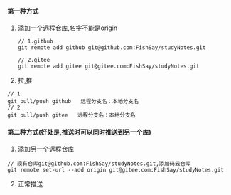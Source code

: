 #### 第一种方式

1. 添加一个远程仓库,名字不能是origin

   ```
   // 1.github
   git remote add github git@github.com:FishSay/studyNotes.git
   
   // 2.gitee
   git remote add gitee git@gitee.com:FishSay/studyNotes.git
   ```

   

2. 拉,推

```
// 1
git pull/push github   远程分支名：本地分支名
// 2
git pull/push gitee   远程分支名：本地分支名
```

#### 第二种方式(好处是,推送时可以同时推送到另一个库)

1. 添加另一个远程仓库

```
// 现有仓库git@github.com:FishSay/studyNotes.git,添加码云仓库
git remote set-url --add origin git@gitee.com:FishSay/studyNotes.git
```

2. 正常推送

